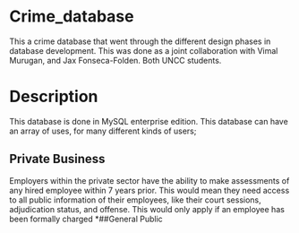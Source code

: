 # Crime_database
This a crime database that went through the different design phases in database development. This was done as a joint collaboration with Vimal Murugan, and  Jax Fonseca-Folden. Both UNCC students.

# Description
This database is done in MySQL enterprise edition. This database can have an array of uses, for many different kinds of users;
## Private Business
Employers within the private sector have the ability to make assessments of any hired employee within 7 years prior. This would mean they need access to all public information of their employees, like their court       sessions, adjudication status, and offense. This would only apply if an employee has been formally charged
  *##General Public
